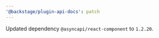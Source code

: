 ```yaml
---
'@backstage/plugin-api-docs': patch
---
```


Updated dependency `@asyncapi/react-component` to `1.2.20`.
